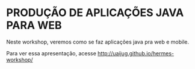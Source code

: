 PRODUÇÃO DE APLICAÇÕES JAVA PARA WEB
====================================

Neste workshop, veremos como se faz aplicações java pra web e mobile.

Para ver essa apresentação, acesse http://uaijug.github.io/hermes-workshop/
